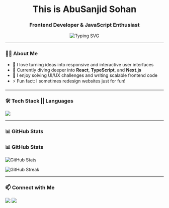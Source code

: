 <h1 align="center">This is AbuSanjid Sohan</h1>
<h3 align="center">Frontend Developer & JavaScript Enthusiast</h3>

<p align="center">
  <img src="https://readme-typing-svg.herokuapp.com?font=Fira+Code&size=24&pause=1000&color=36BCF7&center=true&vCenter=true&width=435&lines=Crafting+modern+web+experiences;Passionate+about+clean+UI+%26+UX;Always+learning+something+new" alt="Typing SVG" />
</p>

---

### 👨‍💻 About Me

- 🔭 I love turning ideas into responsive and interactive user interfaces  
- 🌱 Currently diving deeper into **React**, **TypeScript**, and **Next.js**  
- 🧩 I enjoy solving UI/UX challenges and writing scalable frontend code  
- ⚡ Fun fact: I sometimes redesign websites just for fun!

---

### 🛠️ Tech Stack || Languages

<div>
  <img src="https://skillicons.dev/icons?i=html,css,sass,bootstrap,tailwind,js,react,nextjs,php,mysql,git,github,vscode" />
</div>

---

### 📊 GitHub Stats

### 📊 GitHub Stats

<p>
  <img src="https://github-readme-stats.vercel.app/api?username=abusanjidsohan&show_icons=true&theme=vue-dark" alt="GitHub Stats" />
</p>

<p>
  <img src="https://github-readme-streak-stats.herokuapp.com/?user=abusanjidsohan&theme=vue-dark" alt="GitHub Streak" />
</p>



---

### 📫 Connect with Me

<p>
  <a href="https://bd.linkedin.com/in/abusanjidsohan"><img src="https://img.shields.io/badge/LinkedIn-0A66C2?style=for-the-badge&logo=linkedin&logoColor=white" /></a>
  <a href="mailto:abusanjid.sohan@gmail.com"><img src="https://img.shields.io/badge/Email-D14836?style=for-the-badge&logo=gmail&logoColor=white" /></a>
</p>
